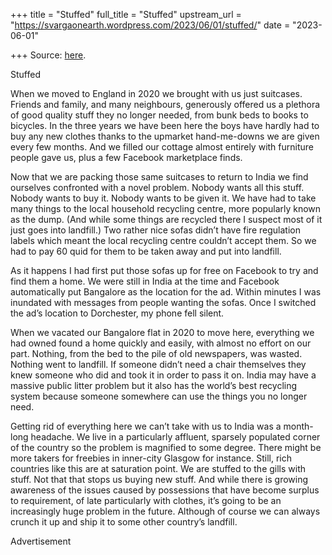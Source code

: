 +++
title = "Stuffed"
full_title = "Stuffed"
upstream_url = "https://svargaonearth.wordpress.com/2023/06/01/stuffed/"
date = "2023-06-01"

+++
Source: [here](https://svargaonearth.wordpress.com/2023/06/01/stuffed/).

Stuffed

When we moved to England in 2020 we brought with us just suitcases.
Friends and family, and many neighbours, generously offered us a plethora of good quality stuff they no longer needed, from bunk beds to books to bicycles. In the three years we have been here the boys have hardly had to buy any new clothes thanks to the upmarket hand-me-downs we are given every few months. And we filled our cottage almost entirely with furniture people gave us, plus a few Facebook marketplace finds. 

Now that we are packing those same suitcases to return to India we find ourselves confronted with a novel problem. Nobody wants all this stuff.
 Nobody wants to buy it. Nobody wants to be given it. We have had to take many things to the local household recycling centre, more popularly known as the dump. (And while some things are recycled there I suspect most of it just goes into landfill.) Two rather nice sofas didn’t have fire regulation labels which meant the local recycling centre couldn’t accept them. So we had to pay 60 quid for them to be taken away and put into landfill.

As it happens I had first put those sofas up for free on Facebook to try and find them a home. We were still in India at the time and Facebook automatically put Bangalore as the location for the ad. Within minutes I was inundated with messages from people wanting the sofas. Once I switched the ad’s location to Dorchester, my phone fell silent.

When we vacated our Bangalore flat in 2020 to move here, everything we had owned found a home quickly and easily, with almost no effort on our part. Nothing, from the bed to the pile of old newspapers, was wasted.
Nothing went to landfill. If someone didn’t need a chair themselves they knew someone who did and took it in order to pass it on. India may have a massive public litter problem but it also has the world’s best recycling system because someone somewhere can use the things you no longer need.

Getting rid of everything here we can’t take with us to India was a month-long headache. We live in a particularly affluent, sparsely populated corner of the country so the problem is magnified to some degree. There might be more takers for freebies in inner-city Glasgow for instance. Still, rich countries like this are at saturation point.
We are stuffed to the gills with stuff. Not that that stops us buying new stuff. And while there is growing awareness of the issues caused by possessions that have become surplus to requirement, of late particularly with clothes, it’s going to be an increasingly huge problem in the future. Although of course we can always crunch it up and ship it to some other country’s landfill.

Advertisement
